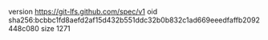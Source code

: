 version https://git-lfs.github.com/spec/v1
oid sha256:bcbbc1fd8aefd2af15d432b551ddc32b0b832c1ad669eeedfaffb2092448c080
size 1271
